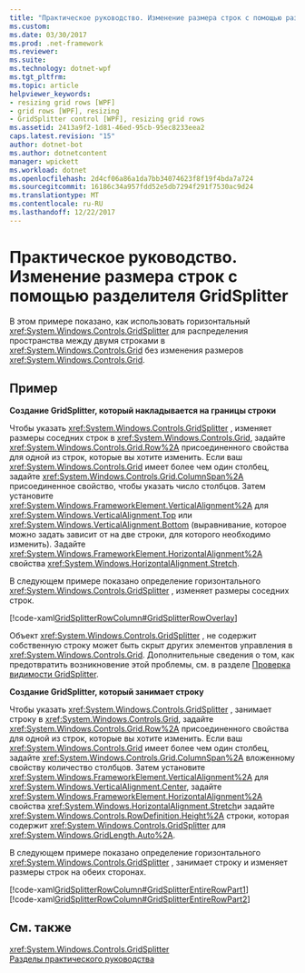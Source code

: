 ```yaml
---
title: "Практическое руководство. Изменение размера строк с помощью разделителя GridSplitter"
ms.custom: 
ms.date: 03/30/2017
ms.prod: .net-framework
ms.reviewer: 
ms.suite: 
ms.technology: dotnet-wpf
ms.tgt_pltfrm: 
ms.topic: article
helpviewer_keywords:
- resizing grid rows [WPF]
- grid rows [WPF], resizing
- GridSplitter control [WPF], resizing grid rows
ms.assetid: 2413a9f2-1d81-46ed-95cb-95ec8233eea2
caps.latest.revision: "15"
author: dotnet-bot
ms.author: dotnetcontent
manager: wpickett
ms.workload: dotnet
ms.openlocfilehash: 2d4cf06a86a1da7bb34074623f8f19f4bda7a724
ms.sourcegitcommit: 16186c34a957fdd52e5db7294f291f7530ac9d24
ms.translationtype: MT
ms.contentlocale: ru-RU
ms.lasthandoff: 12/22/2017
---
```

# <a name="how-to-resize-rows-with-a-gridsplitter"></a>Практическое руководство. Изменение размера строк с помощью разделителя GridSplitter
В этом примере показано, как использовать горизонтальный <xref:System.Windows.Controls.GridSplitter> для распределения пространства между двумя строками в <xref:System.Windows.Controls.Grid> без изменения размеров <xref:System.Windows.Controls.Grid>.  
  
## <a name="example"></a>Пример  
 **Создание GridSplitter, который накладывается на границы строки**  
  
 Чтобы указать <xref:System.Windows.Controls.GridSplitter> , изменяет размеры соседних строк в <xref:System.Windows.Controls.Grid>, задайте <xref:System.Windows.Controls.Grid.Row%2A> присоединенного свойства для одной из строк, которые вы хотите изменить. Если ваш <xref:System.Windows.Controls.Grid> имеет более чем один столбец, задайте <xref:System.Windows.Controls.Grid.ColumnSpan%2A> присоединенное свойство, чтобы указать число столбцов. Затем установите <xref:System.Windows.FrameworkElement.VerticalAlignment%2A> для <xref:System.Windows.VerticalAlignment.Top> или <xref:System.Windows.VerticalAlignment.Bottom> (выравнивание, которое можно задать зависит от на две строки, для которого необходимо изменить). Задайте <xref:System.Windows.FrameworkElement.HorizontalAlignment%2A> свойства <xref:System.Windows.HorizontalAlignment.Stretch>.  
  
 В следующем примере показано определение горизонтального <xref:System.Windows.Controls.GridSplitter> , изменяет размеры соседних строк.  
  
 [!code-xaml[GridSplitterRowColumn#GridSplitterRowOverlay](../../../../samples/snippets/csharp/VS_Snippets_Wpf/GridSplitterRowColumn/CS/Window1.xaml#gridsplitterrowoverlay)]  
  
 Объект <xref:System.Windows.Controls.GridSplitter> , не содержит собственную строку может быть скрыт других элементов управления в <xref:System.Windows.Controls.Grid>. Дополнительные сведения о том, как предотвратить возникновение этой проблемы, см. в разделе [Проверка видимости GridSplitter](../../../../docs/framework/wpf/controls/how-to-make-sure-that-a-gridsplitter-is-visible.md).  
  
 **Создание GridSplitter, который занимает строку**  
  
 Чтобы указать <xref:System.Windows.Controls.GridSplitter> , занимает строку в <xref:System.Windows.Controls.Grid>, задайте <xref:System.Windows.Controls.Grid.Row%2A> присоединенного свойства для одной из строк, которые вы хотите изменить. Если ваш <xref:System.Windows.Controls.Grid> имеет более чем один столбец, задайте <xref:System.Windows.Controls.Grid.ColumnSpan%2A> вложенному свойству количество столбцов. Затем установите <xref:System.Windows.FrameworkElement.VerticalAlignment%2A> для <xref:System.Windows.VerticalAlignment.Center>, задайте <xref:System.Windows.FrameworkElement.HorizontalAlignment%2A> свойства <xref:System.Windows.HorizontalAlignment.Stretch>и задайте <xref:System.Windows.Controls.RowDefinition.Height%2A> строки, которая содержит <xref:System.Windows.Controls.GridSplitter> для <xref:System.Windows.GridLength.Auto%2A>.  
  
 В следующем примере показано определение горизонтального <xref:System.Windows.Controls.GridSplitter> , занимает строку и изменяет размеры строк на обеих сторонах.  
  
 [!code-xaml[GridSplitterRowColumn#GridSplitterEntireRowPart1](../../../../samples/snippets/csharp/VS_Snippets_Wpf/GridSplitterRowColumn/CS/Window1.xaml#gridsplitterentirerowpart1)]  
[!code-xaml[GridSplitterRowColumn#GridSplitterEntireRowPart2](../../../../samples/snippets/csharp/VS_Snippets_Wpf/GridSplitterRowColumn/CS/Window1.xaml#gridsplitterentirerowpart2)]  
  
## <a name="see-also"></a>См. также  
 <xref:System.Windows.Controls.GridSplitter>  
 [Разделы практического руководства](../../../../docs/framework/wpf/controls/gridsplitter-how-to-topics.md)
